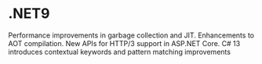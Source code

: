 # .NET9
Performance improvements in garbage collection and JIT. Enhancements to AOT compilation. New APIs for HTTP/3 support in ASP.NET Core. C# 13 introduces contextual keywords and pattern matching improvements
